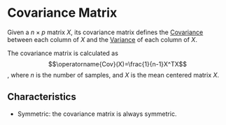 # Covariance Matrix

Given a $n\times p$ matrix $X$, its covariance matrix defines the [Covariance](Covariance.md) between each column of $X$ and the [Variance](Variance.md) of each column of $X$.

The covariance matrix is calculated as $$\operatorname{Cov}(X)=\frac{1}{n-1}X^TX$$, where $n$ is the number of samples, and $X$ is the mean centered matrix $X$.

## Characteristics

- Symmetric: the covariance matrix is always symmetric.